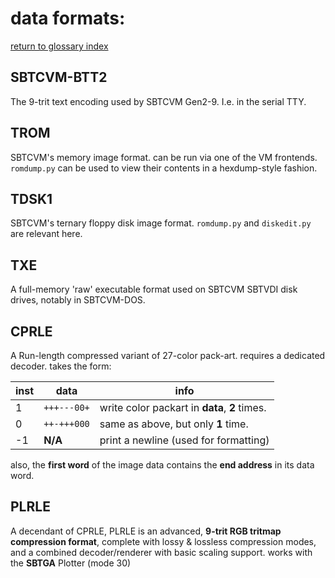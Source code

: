 # data formats:
[return to glossary index](glossary.md)
## SBTCVM-BTT2

The 9-trit text encoding used by SBTCVM Gen2-9. I.e. in the serial TTY.

## TROM

SBTCVM's memory image format. can be run via one of the VM frontends.    
`romdump.py` can be used to view their contents in a hexdump-style fashion.

## TDSK1

SBTCVM's ternary floppy disk image format.
`romdump.py` and `diskedit.py` are relevant here.

## TXE

A full-memory 'raw' executable format used on SBTCVM SBTVDI disk drives, notably in SBTCVM-DOS.

## CPRLE

A Run-length compressed variant of 27-color pack-art. requires a dedicated
decoder.
takes the form:

inst|data|info
----|----|----
1|`+++---00+`|write color packart in **data**, **2** times.
0|`++-+++000`|same as above, but only **1** time.
-1|**N/A**|print a newline (used for formatting)

also, the **first word** of the image data contains the **end address** in its data word.

## PLRLE

A decendant of CPRLE, PLRLE is an advanced, **9-trit RGB tritmap compression format**,
complete with lossy & lossless compression modes, and a combined decoder/renderer 
with basic scaling support. works with the **SBTGA** Plotter (mode 30)